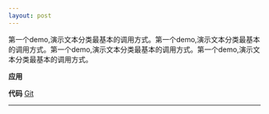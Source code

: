 ```yaml
---
layout: post
---  
```



第一个demo,演示文本分类最基本的调用方式。第一个demo,演示文本分类最基本的调用方式。第一个demo,演示文本分类最基本的调用方式。第一个demo,演示文本分类最基本的调用方式。

**应用**

 **代码**
  [Git](https://github.com/werthergit/text_analy)
  
  
 ***